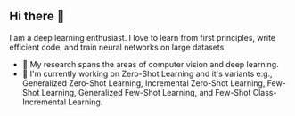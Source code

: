 ## Hi there 👋

I am a deep learning enthusiast. I love to learn from first principles, write efficient code, and train neural networks on large datasets.
- 🔭 My research spans the areas of computer vision and deep learning.
- 🌱 I'm currently working on Zero-Shot Learning and it's variants e.g., Generalized Zero-Shot Learning, Incremental Zero-Shot Learning, Few-Shot Learning, Generalized Few-Shot Learning, and Few-Shot Class-Incremental Learning.
